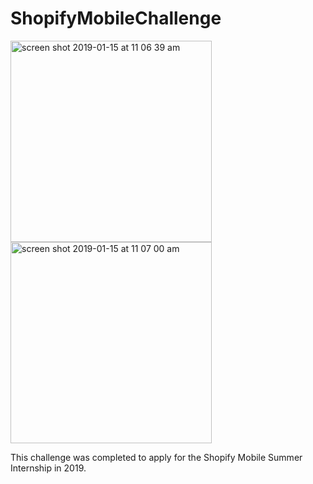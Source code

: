 # ShopifyMobileChallenge

<img width="322" alt="screen shot 2019-01-15 at 11 06 39 am" src="https://user-images.githubusercontent.com/26189049/51195027-44df9d80-18ba-11e9-8304-d7fe0644436d.png">
<img width="322" alt="screen shot 2019-01-15 at 11 07 00 am" src="https://user-images.githubusercontent.com/26189049/51195032-4741f780-18ba-11e9-82ee-2c96befec075.png">


This challenge was completed to apply for the Shopify Mobile Summer Internship in 2019. 
